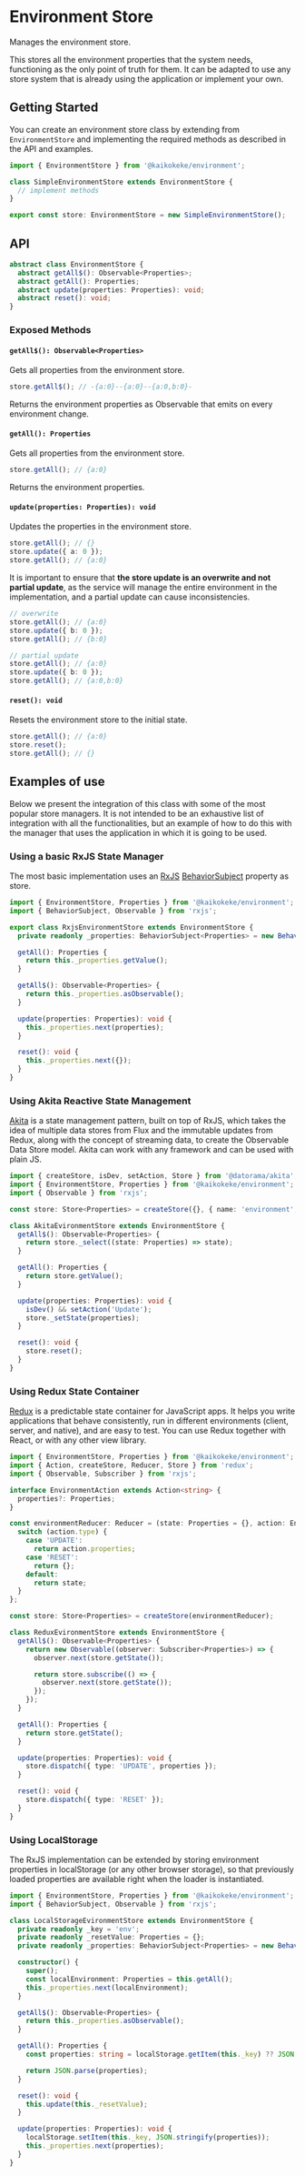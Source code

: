 # Environment Store

Manages the environment store.

This stores all the environment properties that the system needs, functioning as the only point of truth for them. It can be adapted to use any store system that is already using the application or implement your own.

## Getting Started

You can create an environment store class by extending from `EnvironmentStore` and implementing the required methods as described in the API and examples.

```ts
import { EnvironmentStore } from '@kaikokeke/environment';

class SimpleEnvironmentStore extends EnvironmentStore {
  // implement methods
}

export const store: EnvironmentStore = new SimpleEnvironmentStore();
```

## API

```ts
abstract class EnvironmentStore {
  abstract getAll$(): Observable<Properties>;
  abstract getAll(): Properties;
  abstract update(properties: Properties): void;
  abstract reset(): void;
}
```

### Exposed Methods

#### `getAll$(): Observable<Properties>`

Gets all properties from the environment store.

```ts
store.getAll$(); // -{a:0}--{a:0}--{a:0,b:0}-
```

Returns the environment properties as Observable that emits on every environment change.

#### `getAll(): Properties`

Gets all properties from the environment store.

```ts
store.getAll(); // {a:0}
```

Returns the environment properties.

#### `update(properties: Properties): void`

Updates the properties in the environment store.

```ts
store.getAll(); // {}
store.update({ a: 0 });
store.getAll(); // {a:0}
```

It is important to ensure that **the store update is an overwrite and not partial update**, as the service will manage the entire environment in the implementation, and a partial update can cause inconsistencies.

```ts
// overwrite
store.getAll(); // {a:0}
store.update({ b: 0 });
store.getAll(); // {b:0}

// partial update
store.getAll(); // {a:0}
store.update({ b: 0 });
store.getAll(); // {a:0,b:0}
```

#### `reset(): void`

Resets the environment store to the initial state.

```ts
store.getAll(); // {a:0}
store.reset();
store.getAll(); // {}
```

## Examples of use

Below we present the integration of this class with some of the most popular store managers. It is not intended to be an exhaustive list of integration with all the functionalities, but an example of how to do this with the manager that uses the application in which it is going to be used.

### Using a basic RxJS State Manager

The most basic implementation uses an [RxJS](https://rxjs.dev/) [BehaviorSubject](https://rxjs.dev/api/index/class/BehaviorSubject) property as store.

```ts
import { EnvironmentStore, Properties } from '@kaikokeke/environment';
import { BehaviorSubject, Observable } from 'rxjs';

export class RxjsEnvironmentStore extends EnvironmentStore {
  private readonly _properties: BehaviorSubject<Properties> = new BehaviorSubject({});

  getAll(): Properties {
    return this._properties.getValue();
  }

  getAll$(): Observable<Properties> {
    return this._properties.asObservable();
  }

  update(properties: Properties): void {
    this._properties.next(properties);
  }

  reset(): void {
    this._properties.next({});
  }
}
```

### Using Akita Reactive State Management

[Akita](https://datorama.github.io/akita/) is a state management pattern, built on top of RxJS, which takes the idea of multiple data stores from Flux and the immutable updates from Redux, along with the concept of streaming data, to create the Observable Data Store model. Akita can work with any framework and can be used with plain JS.

```ts
import { createStore, isDev, setAction, Store } from '@datorama/akita';
import { EnvironmentStore, Properties } from '@kaikokeke/environment';
import { Observable } from 'rxjs';

const store: Store<Properties> = createStore({}, { name: 'environment', resettable: true });

class AkitaEvironmentStore extends EnvironmentStore {
  getAll$(): Observable<Properties> {
    return store._select((state: Properties) => state);
  }

  getAll(): Properties {
    return store.getValue();
  }

  update(properties: Properties): void {
    isDev() && setAction('Update');
    store._setState(properties);
  }

  reset(): void {
    store.reset();
  }
}
```

### Using Redux State Container

[Redux](https://redux.js.org/) is a predictable state container for JavaScript apps. It helps you write applications that behave consistently, run in different environments (client, server, and native), and are easy to test. You can use Redux together with React, or with any other view library.

```ts
import { EnvironmentStore, Properties } from '@kaikokeke/environment';
import { Action, createStore, Reducer, Store } from 'redux';
import { Observable, Subscriber } from 'rxjs';

interface EnvironmentAction extends Action<string> {
  properties?: Properties;
}

const environmentReducer: Reducer = (state: Properties = {}, action: EnvironmentAction) => {
  switch (action.type) {
    case 'UPDATE':
      return action.properties;
    case 'RESET':
      return {};
    default:
      return state;
  }
};

const store: Store<Properties> = createStore(environmentReducer);

class ReduxEvironmentStore extends EnvironmentStore {
  getAll$(): Observable<Properties> {
    return new Observable((observer: Subscriber<Properties>) => {
      observer.next(store.getState());

      return store.subscribe(() => {
        observer.next(store.getState());
      });
    });
  }

  getAll(): Properties {
    return store.getState();
  }

  update(properties: Properties): void {
    store.dispatch({ type: 'UPDATE', properties });
  }

  reset(): void {
    store.dispatch({ type: 'RESET' });
  }
}
```

### Using LocalStorage

The RxJS implementation can be extended by storing environment properties in localStorage (or any other browser storage), so that previously loaded properties are available right when the loader is instantiated.

```ts
import { EnvironmentStore, Properties } from '@kaikokeke/environment';
import { BehaviorSubject, Observable } from 'rxjs';

class LocalStorageEvironmentStore extends EnvironmentStore {
  private readonly _key = 'env';
  private readonly _resetValue: Properties = {};
  private readonly _properties: BehaviorSubject<Properties> = new BehaviorSubject(this._resetValue);

  constructor() {
    super();
    const localEnvironment: Properties = this.getAll();
    this._properties.next(localEnvironment);
  }

  getAll$(): Observable<Properties> {
    return this._properties.asObservable();
  }

  getAll(): Properties {
    const properties: string = localStorage.getItem(this._key) ?? JSON.stringify(this._resetValue);

    return JSON.parse(properties);
  }

  reset(): void {
    this.update(this._resetValue);
  }

  update(properties: Properties): void {
    localStorage.setItem(this._key, JSON.stringify(properties));
    this._properties.next(properties);
  }
}
```
